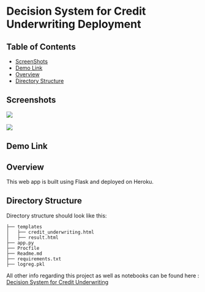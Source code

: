 # Decision System for Credit Underwriting Deployment

## Table of Contents
- [ScreenShots](#screenshots)
- [Demo Link](#demo-link)
- [Overview](#overview)
- [Directory Structure](#directory-structure)



## Screenshots
<img src="https://user-images.githubusercontent.com/42676839/133925876-61538648-2af3-4361-99b5-8a9769283301.png"><br><br>
<img src="https://user-images.githubusercontent.com/42676839/133927015-96efd61d-99a8-43b2-8a62-ac703002fbaf.png">

## Demo Link


## Overview
This web app is built using Flask and deployed on Heroku.<br>


## Directory Structure
Directory structure should look like this:
```
├── templates
│   ├── credit_underwriting.html
│   ├── result.html
├── app.py
├── Procfile
├── Readme.md
├── requirements.txt
├── logreg.pkl
```


All other info regarding this project as well as notebooks can be found here : <br>
[Decision System for Credit Underwriting](https://github.com/mandarvast19/Machine-Learning-Projects/tree/main/Decision%20System%20for%20Credit%20Underwriting)

